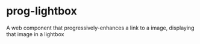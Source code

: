 # prog-lightbox
A web component that progressively-enhances a link to a image, displaying that image in a lightbox
